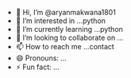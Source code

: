 - 👋 Hi, I’m @aryanmakwana1801
- 👀 I’m interested in ...python
- 🌱 I’m currently learning ...python
- 💞️ I’m looking to collaborate on ...
- 📫 How to reach me ...contact
- 😄 Pronouns: ...
- ⚡ Fun fact: ...

<!---
aryanmakwana1801/aryanmakwana1801 is a ✨ special ✨ repository because its `README.md` (this file) appears on your GitHub profile.
You can click the Preview link to take a look at your changes.
--->
